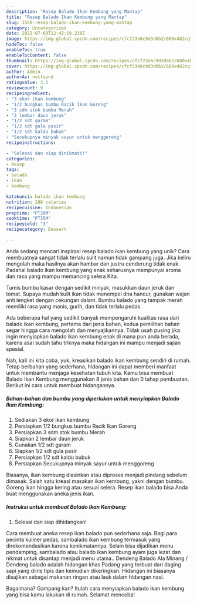 ```yaml
---
description: "Resep Balado Ikan Kembung yang Mantap"
title: "Resep Balado Ikan Kembung yang Mantap"
slug: 1550-resep-balado-ikan-kembung-yang-mantap
category: Uncategorized
date: 2022-07-03T12:42:19.238Z
image: https://img-global.cpcdn.com/recipes/cfcf23e6c9d3d6b2/680x482cq70/balado-ikan-kembung-foto-resep-utama.jpg
hideToc: false
enableToc: true
enableTocContent: false
thumbnail: https://img-global.cpcdn.com/recipes/cfcf23e6c9d3d6b2/680x482cq70/balado-ikan-kembung-foto-resep-utama.jpg
cover: https://img-global.cpcdn.com/recipes/cfcf23e6c9d3d6b2/680x482cq70/balado-ikan-kembung-foto-resep-utama.jpg
author: Admin
authorAv: notfound
ratingvalue: 3.5
reviewcount: 9
recipeingredient:
- "3 ekor ikan kembung"
- "1/2 bungkus bumbu Racik Ikan Goreng"
- "3 sdm stok bumbu Merah"
- "2 lembar daun jeruk"
- "1/2 sdt garam"
- "1/2 sdt gula pasir"
- "1/2 sdt kaldu bubuk"
- "Secukupnya minyak sayur untuk menggoreng"
recipeinstructions:

- "Selesai dan siap dinikmati!"
categories:
- Resep
tags:
- balado
- ikan
- kembung

katakunci: balado ikan kembung 
nutrition: 288 calories
recipecuisine: Indonesian
preptime: "PT20M"
cooktime: "PT35M"
recipeyield: "3"
recipecategory: Dessert

---
```





Anda sedang mencari inspirasi resep balado ikan kembung yang unik? Cara membuatnya sangat tidak terlalu sulit namun tidak gampang juga. Jika keliru mengolah maka hasilnya akan hambar dan justru cenderung tidak enak. Padahal balado ikan kembung yang enak seharusnya mempunyai aroma dan rasa yang mampu memancing selera Kita.





Tumis bumbu kasar dengan sedikit minyak, masukkan daun jeruk dan tomat. Supaya mudah kulit ikan tidak menempel dna hancur, gunakan wajan anti lengket dengan cekungan dalam. Bumbu balado yang tampak merah memiliki rasa yang manis, gurih, dan tidak terlalu pedas.

Ada beberapa hal yang sedikit banyak mempengaruhi kualitas rasa dari balado ikan kembung, pertama dari jenis bahan, kedua pemilihan bahan segar hingga cara mengolah dan menyajikannya. Tidak usah pusing jika ingin menyiapkan balado ikan kembung enak di mana pun anda berada, karena asal sudah tahu triknya maka hidangan ini mampu menjadi sajian spesial.






Nah, kali ini kita coba, yuk, kreasikan balado ikan kembung sendiri di rumah. Tetap berbahan yang sederhana, hidangan ini dapat memberi manfaat untuk membantu menjaga kesehatan tubuh kita. Kamu bisa membuat Balado Ikan Kembung menggunakan 8 jenis bahan dan 0 tahap pembuatan. Berikut ini cara untuk membuat hidangannya.

<!--inarticleads1-->

##### Bahan-bahan dan bumbu yang diperlukan untuk menyiapkan Balado Ikan Kembung:

1. Sediakan 3 ekor ikan kembung
1. Persiapkan 1/2 bungkus bumbu Racik Ikan Goreng
1. Persiapkan 3 sdm stok bumbu Merah
1. Siapkan 2 lembar daun jeruk
1. Gunakan 1/2 sdt garam
1. Siapkan 1/2 sdt gula pasir
1. Persiapkan 1/2 sdt kaldu bubuk
1. Persiapkan Secukupnya minyak sayur untuk menggoreng


Biasanya, ikan kembung diasinkan atau diproses menjadi pindang sebelum dimasak. Salah satu kreasi masakan ikan kembung, yakni dengan bumbu. Goreng ikan hingga kering atau sesuai selera. Resep ikan balado bisa Anda buat menggunakan aneka jenis ikan. 

<!--inarticleads2-->

##### Instruksi untuk membuat Balado Ikan Kembung:


1. Selesai dan siap dihidangkan!

Cara membuat aneka resep ikan balado pun sederhana saja. Bagi para pecinta kuliner pedas, sambalado ikan kembung termasuk yang direkomendasikan karena kenikmatannya. Selain bisa dijadikan menu pendamping, sambalado atau balado ikan kembung ayam juga lezat dan nikmat untuk disantap menjadi menu utama.. Dendeng Balado Ala Minang / Dendeng balado adalah hidangan khas Padang yang terbuat dari daging sapi yang diiris tipis dan kemudian dikeringkan. Hidangan ini biasanya disajikan sebagai makanan ringan atau lauk dalam hidangan nasi. 

Bagaimana? Gampang kan? Itulah cara menyiapkan balado ikan kembung yang bisa kamu lakukan di rumah. Selamat mencoba!
